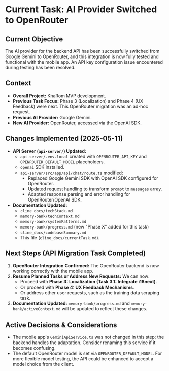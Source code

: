 # Current Task: AI Provider Switched to OpenRouter

## Current Objective
The AI provider for the backend API has been successfully switched from Google Gemini to OpenRouter, and this integration is now fully tested and functional with the mobile app. An API key configuration issue encountered during testing has been resolved.

## Context
-   **Overall Project:** KhaRom MVP development.
-   **Previous Task Focus:** Phase 3 (Localization) and Phase 4 (UX Feedback) were next. This OpenRouter migration was an ad-hoc request.
-   **Previous AI Provider:** Google Gemini.
-   **New AI Provider:** OpenRouter, accessed via the OpenAI SDK.

## Changes Implemented (2025-05-11)
-   **API Server (`api-server/`) Updated:**
    -   `api-server/.env.local` created with `OPENROUTER_API_KEY` and `OPENROUTER_DEFAULT_MODEL` placeholders.
    -   `openai` SDK installed.
    -   `api-server/src/app/api/chat/route.ts` modified:
        -   Replaced Google Gemini SDK with OpenAI SDK configured for OpenRouter.
        -   Updated request handling to transform `prompt` to `messages` array.
        -   Adapted response parsing and error handling for OpenRouter/OpenAI SDK.
-   **Documentation Updated:**
    -   `cline_docs/techStack.md`
    -   `memory-bank/techContext.md`
    -   `memory-bank/systemPatterns.md`
    -   `memory-bank/progress.md` (new "Phase X" added for this task)
    -   `cline_docs/codebaseSummary.md`
    -   This file (`cline_docs/currentTask.md`).

## Next Steps (API Migration Task Completed)
1.  **OpenRouter Integration Confirmed:** The OpenRouter backend is now working correctly with the mobile app.
2.  **Resume Planned Tasks or Address New Requests:** We can now:
    *   Proceed with **Phase 3: Localization (Task 3.1: Integrate i18next)**.
    *   Or proceed with **Phase 4: UX Feedback Mechanisms**.
    *   Or address other user requests, such as the training data scraping task.
3.  **Documentation Updated:** `memory-bank/progress.md` and `memory-bank/activeContext.md` will be updated to reflect these changes.

## Active Decisions & Considerations
-   The mobile app's `GeminiApiService.ts` was not changed in this step; the backend handles the adaptation. Consider renaming this service if it becomes confusing.
-   The default OpenRouter model is set via `OPENROUTER_DEFAULT_MODEL`. For more flexible model testing, the API could be enhanced to accept a model choice from the client.
